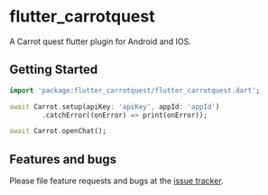 # flutter_carrotquest

A Carrot quest flutter plugin for Android and IOS.

## Getting Started

```dart
import 'package:flutter_carrotquest/flutter_carrotquest.dart';
```

```dart
await Carrot.setup(apiKey: 'apiKey', appId: 'appId')
        .catchError((onError) => print(onError));
```

```dart
await Carrot.openChat();
```

## Features and bugs

Please file feature requests and bugs at the [issue tracker][tracker].

[tracker]: https://gitlab.com/dipdev.studio/open-source/flutter/flutter_carrotquest/-/issues

